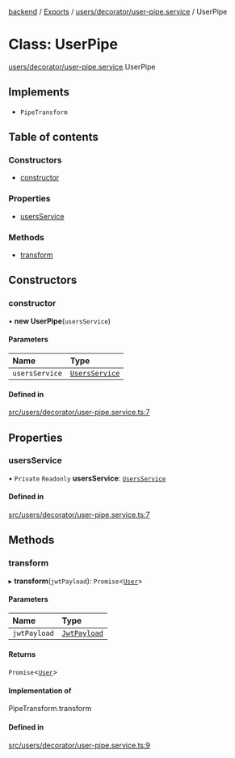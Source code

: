 [backend](../README.md) / [Exports](../modules.md) / [users/decorator/user-pipe.service](../modules/users_decorator_user_pipe_service.md) / UserPipe

# Class: UserPipe

[users/decorator/user-pipe.service](../modules/users_decorator_user_pipe_service.md).UserPipe

## Implements

- `PipeTransform`

## Table of contents

### Constructors

- [constructor](users_decorator_user_pipe_service.UserPipe.md#constructor)

### Properties

- [usersService](users_decorator_user_pipe_service.UserPipe.md#usersservice)

### Methods

- [transform](users_decorator_user_pipe_service.UserPipe.md#transform)

## Constructors

### constructor

• **new UserPipe**(`usersService`)

#### Parameters

| Name | Type |
| :------ | :------ |
| `usersService` | [`UsersService`](users_users_service.UsersService.md) |

#### Defined in

[src/users/decorator/user-pipe.service.ts:7](https://github.com/GQDeltex/ft_transcendence/blob/main/backend/src/users/decorator/user-pipe.service.ts#L7)

## Properties

### usersService

• `Private` `Readonly` **usersService**: [`UsersService`](users_users_service.UsersService.md)

#### Defined in

[src/users/decorator/user-pipe.service.ts:7](https://github.com/GQDeltex/ft_transcendence/blob/main/backend/src/users/decorator/user-pipe.service.ts#L7)

## Methods

### transform

▸ **transform**(`jwtPayload`): `Promise`<[`User`](users_entities_user_entity.User.md)\>

#### Parameters

| Name | Type |
| :------ | :------ |
| `jwtPayload` | [`JwtPayload`](../interfaces/auth_strategy_jwt_strategy.JwtPayload.md) |

#### Returns

`Promise`<[`User`](users_entities_user_entity.User.md)\>

#### Implementation of

PipeTransform.transform

#### Defined in

[src/users/decorator/user-pipe.service.ts:9](https://github.com/GQDeltex/ft_transcendence/blob/main/backend/src/users/decorator/user-pipe.service.ts#L9)
